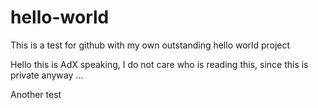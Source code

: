 # hello-world
This is a test for github with my own outstanding hello world project

Hello this is AdX speaking, I do not care who is reading this, since this is private anyway ...

Another test
